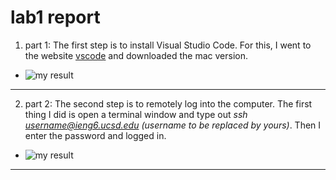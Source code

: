 # lab1 report
1. part 1: The first step is to install Visual Studio Code. For this, I went to the website [vscode](https://code.visualstudio.com/download) and downloaded the mac version.
* ![my result](https://raw.githubusercontent.com/josephjo7star/labreport1/blob/main/image1.png)
---
2. part 2: The second step is to remotely log into the computer. The first thing I did is open a terminal window and type out *ssh username@ieng6.ucsd.edu (username to be replaced by yours)*. Then I enter the password and logged in.
* ![my result](https://raw.githubusercontent.com/josephjo7star/labreport1/blob/main/image2.png)
---
